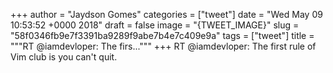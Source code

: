 
+++
author = "Jaydson Gomes"
categories = ["tweet"]
date = "Wed May 09 10:53:52 +0000 2018"
draft = false
image = "{TWEET_IMAGE}"
slug = "58f0346fb9e7f3391ba9289f9abe7b4e7c409e9a"
tags = ["tweet"]
title = """RT @iamdevloper: The firs..."""
+++
RT @iamdevloper: The first rule of Vim club is you can't quit.
